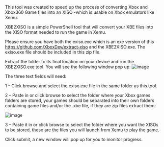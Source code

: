 This tool was created to speed up the process of converting Xbox and Xbox360 Game files into an XISO -which is usable on Xbox emulators like Xemu.





XBE2XISO is a simple PowerShell tool that will convert your XBE files into the XISO format needed to run the game in Xemu.

Please ensure you have both the exiso.exe which is an exe version of this https://github.com/XboxDev/extract-xiso and the XBE2XISO.exe. The exiso.exe file should be included in this zip file.

Extract the folder to its final location on your device and run the XBE2XISO.exe tool. You will see the following window pop up:
 ![image](https://github.com/user-attachments/assets/7ff9e58f-6f82-4962-ae02-3df6be503b3a)

The three text fields will need:

1 – Click browse and select the exiso.exe file in the same folder as this tool.

2 – Paste in or click browse to select the folder where your Xbox games folders are stored, your games should be separated into their own folders containing game files and/or the .xbe file, if they are zip files extract them:

 ![image](https://github.com/user-attachments/assets/8131d90b-c9ff-47dc-a8cf-cd65a8efe283)

3 – Paste it in or click browse to select the folder where you want the XISOs to be stored, these are the files you will launch from Xemu to play the game.

Click submit, a new window will pop up for you to monitor progress.

